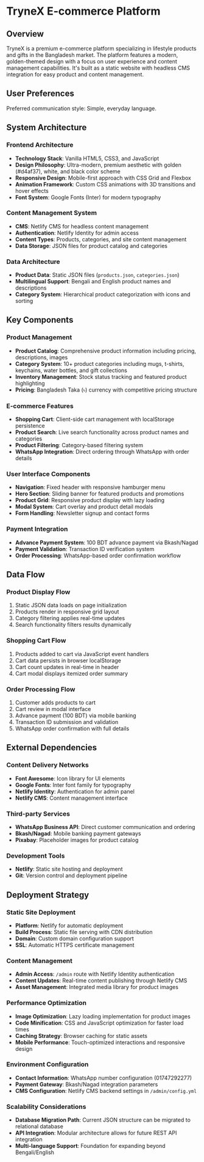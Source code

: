 # TryneX E-commerce Platform

## Overview

TryneX is a premium e-commerce platform specializing in lifestyle products and gifts in the Bangladesh market. The platform features a modern, golden-themed design with a focus on user experience and content management capabilities. It's built as a static website with headless CMS integration for easy product and content management.

## User Preferences

Preferred communication style: Simple, everyday language.

## System Architecture

### Frontend Architecture
- **Technology Stack**: Vanilla HTML5, CSS3, and JavaScript
- **Design Philosophy**: Ultra-modern, premium aesthetic with golden (#d4af37), white, and black color scheme
- **Responsive Design**: Mobile-first approach with CSS Grid and Flexbox
- **Animation Framework**: Custom CSS animations with 3D transitions and hover effects
- **Font System**: Google Fonts (Inter) for modern typography

### Content Management System
- **CMS**: Netlify CMS for headless content management
- **Authentication**: Netlify Identity for admin access
- **Content Types**: Products, categories, and site content management
- **Data Storage**: JSON files for product catalog and categories

### Data Architecture
- **Product Data**: Static JSON files (`products.json`, `categories.json`)
- **Multilingual Support**: Bengali and English product names and descriptions
- **Category System**: Hierarchical product categorization with icons and sorting

## Key Components

### Product Management
- **Product Catalog**: Comprehensive product information including pricing, descriptions, images
- **Category System**: 10+ product categories including mugs, t-shirts, keychains, water bottles, and gift collections
- **Inventory Management**: Stock status tracking and featured product highlighting
- **Pricing**: Bangladesh Taka (৳) currency with competitive pricing structure

### E-commerce Features
- **Shopping Cart**: Client-side cart management with localStorage persistence
- **Product Search**: Live search functionality across product names and categories
- **Product Filtering**: Category-based filtering system
- **WhatsApp Integration**: Direct ordering through WhatsApp with order details

### User Interface Components
- **Navigation**: Fixed header with responsive hamburger menu
- **Hero Section**: Sliding banner for featured products and promotions
- **Product Grid**: Responsive product display with lazy loading
- **Modal System**: Cart overlay and product detail modals
- **Form Handling**: Newsletter signup and contact forms

### Payment Integration
- **Advance Payment System**: 100 BDT advance payment via Bkash/Nagad
- **Payment Validation**: Transaction ID verification system
- **Order Processing**: WhatsApp-based order confirmation workflow

## Data Flow

### Product Display Flow
1. Static JSON data loads on page initialization
2. Products render in responsive grid layout
3. Category filtering applies real-time updates
4. Search functionality filters results dynamically

### Shopping Cart Flow
1. Products added to cart via JavaScript event handlers
2. Cart data persists in browser localStorage
3. Cart count updates in real-time in header
4. Cart modal displays itemized order summary

### Order Processing Flow
1. Customer adds products to cart
2. Cart review in modal interface
3. Advance payment (100 BDT) via mobile banking
4. Transaction ID submission and validation
5. WhatsApp order confirmation with full details

## External Dependencies

### Content Delivery Networks
- **Font Awesome**: Icon library for UI elements
- **Google Fonts**: Inter font family for typography
- **Netlify Identity**: Authentication for admin panel
- **Netlify CMS**: Content management interface

### Third-party Services
- **WhatsApp Business API**: Direct customer communication and ordering
- **Bkash/Nagad**: Mobile banking payment gateways
- **Pixabay**: Placeholder images for product catalog

### Development Tools
- **Netlify**: Static site hosting and deployment
- **Git**: Version control and deployment pipeline

## Deployment Strategy

### Static Site Deployment
- **Platform**: Netlify for automatic deployment
- **Build Process**: Static file serving with CDN distribution
- **Domain**: Custom domain configuration support
- **SSL**: Automatic HTTPS certificate management

### Content Management
- **Admin Access**: `/admin` route with Netlify Identity authentication
- **Content Updates**: Real-time content publishing through Netlify CMS
- **Asset Management**: Integrated media library for product images

### Performance Optimization
- **Image Optimization**: Lazy loading implementation for product images
- **Code Minification**: CSS and JavaScript optimization for faster load times
- **Caching Strategy**: Browser caching for static assets
- **Mobile Performance**: Touch-optimized interactions and responsive design

### Environment Configuration
- **Contact Information**: WhatsApp number configuration (01747292277)
- **Payment Gateway**: Bkash/Nagad integration parameters
- **CMS Configuration**: Netlify CMS backend settings in `/admin/config.yml`

### Scalability Considerations
- **Database Migration Path**: Current JSON structure can be migrated to relational database
- **API Integration**: Modular architecture allows for future REST API integration
- **Multi-language Support**: Foundation for expanding beyond Bengali/English